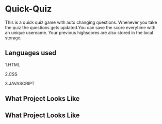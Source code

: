 
# Quick-Quiz

This is a quick quiz game with auto changing questions. Whenever you take the quiz the questions gets updated.You can save the score everytime with an unique username. Your previous highscores are also stored in the local storage.
## Languages used
1.HTML

2.CSS

3.JAVASCRIPT
## What Project Looks Like


## What Project Looks Like

